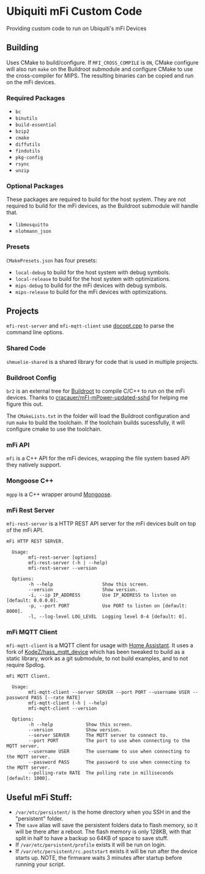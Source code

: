 # Ubiquiti mFi Custom Code

Providing custom code to run on Ubiquiti's mFi Devices

## Building

Uses CMake to build/configure. If `MFI_CROSS_COMPILE` is `ON`, CMake configure
will also run `make` on the Buildroot submodule and configure CMake to use the
cross-compiler for MIPS. The resulting binaries can be copied and run on the mFi
devices.

### Required Packages

- `bc`
- `binutils`
- `build-essential`
- `bzip2`
- `cmake`
- `diffutils`
- `findutils`
- `pkg-config`
- `rsync`
- `unzip`

### Optional Packages

These packages are required to build for the host system. They are not required
to build for the mFi devices, as the Buildroot submodule will handle that.

- `libmosquitto`
- `nlohmann_json`

### Presets

`CMakePresets.json` has four presets:

- `local-debug` to build for the host system with debug symbols.
- `local-release` to build for the host system with optimizations.
- `mips-debug` to build for the mFi devices with debug symbols.
- `mips-release` to build for the mFi devices with optimizations.

## Projects

`mfi-rest-server` and `mfi-mqtt-client` use
[docopt.cpp](https://github.com/docopt/docopt.cpp.git) to parse the command line
options.

### Shared Code

`shmuelie-shared` is a shared library for code that is used in multiple projects.

### Buildroot Config

`br2` is an external tree for [Buildroot](https://buildroot.org/) to compile
C/C++ to run on the mFi devices. Thanks to
[cracauer/mFI-mPower-updated-sshd](https://github.com/cracauer/mFI-mPower-updated-sshd)
for helping me figure this out.

The `CMakeLists.txt` in the folder will load the Buildroot configuration and run
`make` to build the toolchain. If the toolchain builds sucessfully, it will
configure cmake to use the toolchain.

### mFi API

`mfi` is a C++ API for the mFi devices, wrapping the file system based API they
natively support.

### Mongoose C++

`mgpp` is a C++ wrapper around [Mongoose](https://mongoose.ws/).

### mFi Rest Server

`mfi-rest-server` is a HTTP REST API server for the mFi devices built on top of
the mFi API.

```
mFi HTTP REST SERVER.

  Usage:
        mfi-rest-server [options]
        mfi-rest-server (-h | --help)
        mfi-rest-server --version

  Options:
        -h --help                  Show this screen.
        --version                  Show version.
        -i, --ip IP_ADDRESS        Use IP_ADDRESS to listen on [default: 0.0.0.0].
        -p, --port PORT            Use PORT to listen on [default: 8000].
        -l, --log-level LOG_LEVEL  Logging level 0-4 [default: 0].
```

### mFi MQTT Client

`mfi-mqtt-client` is a MQTT client for usage with [Home
Assistant](https://www.home-assistant.io/). It uses a fork of
[KodeZ/hass_mqtt_device](https://github.com/KodeZ/hass_mqtt_device) which has
been tweaked to build as a static library, work as a git submodule, to not build
examples, and to not require Spdlog.

```
mFi MQTT Client.

  Usage:
        mfi-mqtt-client --server SERVER --port PORT --username USER --password PASS [--rate RATE]
        mfi-mqtt-client (-h | --help)
        mfi-mqtt-client --version

  Options:
        -h --help            Show this screen.
        --version            Show version.
        --server SERVER      The MQTT server to connect to.
        --port PORT          The port to use when connecting to the MQTT server.
        --username USER      The username to use when connecting to the MQTT server.
        --password PASS      The password to use when connecting to the MQTT server.
        --polling-rate RATE  The polling rate in milliseconds [default: 1000].
```

## Useful mFi Stuff:

- `/var/etc/persistent/` is the home directory when you SSH in and the
  "persistent" folder.
- The `save` alias will save the persistent folders data to flash memory, so it
  will be there after a reboot. The flash memory is only 128KB, with that split
  in half to have a backup so 64KB of space to save stuff.
- If `/var/etc/persistent/profile` exists it will be run on login.
- If `/var/etc/persistent/rc.poststart` exists it will be run after the device
  starts up. NOTE, the firmware waits 3 minutes after startup before running
  your script.